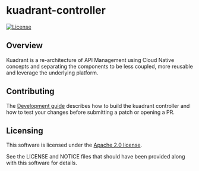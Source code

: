 # kuadrant-controller

[![License](https://img.shields.io/badge/license-Apache--2.0-blue.svg)](http://www.apache.org/licenses/LICENSE-2.0)

## Overview
Kuadrant is a re-architecture of API Management using Cloud Native concepts and separating the components to be less coupled, more reusable and leverage the underlying platform.

## Contributing
The [Development guide](doc/development.md) describes how to build the kuadrant controller and how to test your changes before submitting a patch or opening a PR.

## Licensing

This software is licensed under the [Apache 2.0 license](https://www.apache.org/licenses/LICENSE-2.0).

See the LICENSE and NOTICE files that should have been provided along with this software for details.
